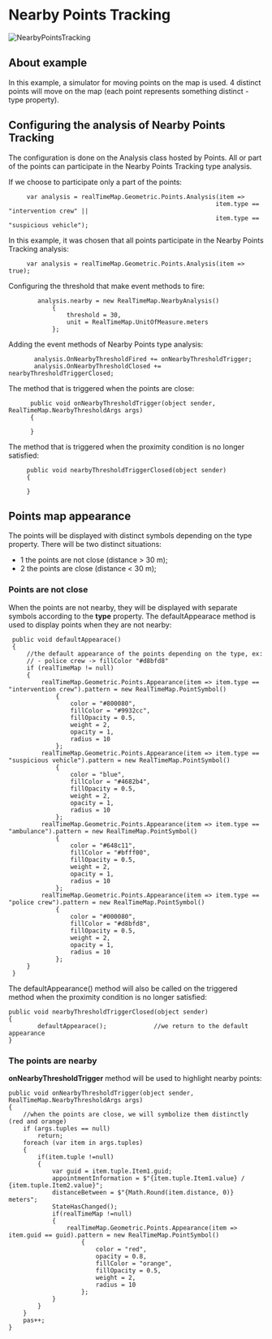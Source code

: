 # Nearby Points Tracking 
![NearbyPointsTracking](https://github.com/ichim/LeafletForBlazor-NuGet/assets/8348463/9449f6f7-d980-40b5-97aa-55930376b739)
## About example
In this example, a simulator for moving points on the map is used. 4 distinct points will move on the map (each point represents something distinct - type property).
## Configuring the analysis of Nearby Points Tracking
The configuration is done on the Analysis class hosted by Points. All or part of the points can participate in the Nearby Points Tracking type analysis.

If we choose to participate only a part of the points:

         var analysis = realTimeMap.Geometric.Points.Analysis(item => 
                                                             item.type == "intervention crew" || 
                                                             item.type == "suspicious vehicle");

In this example, it was chosen that all points participate in the Nearby Points Tracking analysis:

         var analysis = realTimeMap.Geometric.Points.Analysis(item => true);

Configuring the threshold that make event methods to fire:


            analysis.nearby = new RealTimeMap.NearbyAnalysis()
                {
                    threshold = 30,
                    unit = RealTimeMap.UnitOfMeasure.meters
                };

Adding the event methods of Nearby Points type analysis:

           analysis.OnNearbyThresholdFired += onNearbyThresholdTrigger;
           analysis.OnNearbyThresholdClosed += nearbyThresholdTriggerClosed;

The method that is triggered when the points are close:

          public void onNearbyThresholdTrigger(object sender, RealTimeMap.NearbyThresholdArgs args)
          {
         
          }

The method that is triggered when the proximity condition is no longer satisfied:

         public void nearbyThresholdTriggerClosed(object sender)
         {
         
         }

## Points map appearance
The points will be displayed with distinct symbols depending on the type property. There will be two distinct situations:
 - 1 the points are not close (distance > 30 m);
 - 2 the points are close (distance < 30 m);
### Points are not close
When the points are not nearby, they will be displayed with separate symbols according to the **type** property.
The defaultAppearace method is used to display points when they are not nearby:

     public void defaultAppearace()
     {
         //the default appearance of the points depending on the type, ex:
         // - police crew -> fillColor "#d8bfd8"
         if (realTimeMap != null)
         {
             realTimeMap.Geometric.Points.Appearance(item => item.type == "intervention crew").pattern = new RealTimeMap.PointSymbol()
                 {
                     color = "#800080",
                     fillColor = "#9932cc",
                     fillOpacity = 0.5,
                     weight = 2,
                     opacity = 1,
                     radius = 10
                 };
             realTimeMap.Geometric.Points.Appearance(item => item.type == "suspicious vehicle").pattern = new RealTimeMap.PointSymbol()
                 {
                     color = "blue",
                     fillColor = "#4682b4",
                     fillOpacity = 0.5,
                     weight = 2,
                     opacity = 1,
                     radius = 10
                 };
             realTimeMap.Geometric.Points.Appearance(item => item.type == "ambulance").pattern = new RealTimeMap.PointSymbol()
                 {
                     color = "#648c11",
                     fillColor = "#bfff00",
                     fillOpacity = 0.5,
                     weight = 2,
                     opacity = 1,
                     radius = 10
                 };
             realTimeMap.Geometric.Points.Appearance(item => item.type == "police crew").pattern = new RealTimeMap.PointSymbol()
                 {
                     color = "#000080",
                     fillColor = "#d8bfd8",
                     fillOpacity = 0.5,
                     weight = 2,
                     opacity = 1,
                     radius = 10
                 };
         }
     }

The defaultAppearance() method will also be called on the triggered method when the proximity condition is no longer satisfied:

    public void nearbyThresholdTriggerClosed(object sender)
    {
            defaultAppearace();             //we return to the default appearance
    }

### The points are nearby

**onNearbyThresholdTrigger** method will be used to highlight nearby points:

    public void onNearbyThresholdTrigger(object sender, RealTimeMap.NearbyThresholdArgs args)
    {
        //when the points are close, we will symbolize them distinctly (red and orange)
        if (args.tuples == null)
            return;
        foreach (var item in args.tuples)
        {
            if(item.tuple !=null)
            {
                var guid = item.tuple.Item1.guid;
                appointmentInformation = $"{item.tuple.Item1.value} / {item.tuple.Item2.value}";
                distanceBetween = $"{Math.Round(item.distance, 0)} meters";
                StateHasChanged();
                if(realTimeMap !=null)
                {
                    realTimeMap.Geometric.Points.Appearance(item => item.guid == guid).pattern = new RealTimeMap.PointSymbol()
                        {
                            color = "red",
                            opacity = 0.8,
                            fillColor = "orange",
                            fillOpacity = 0.5,
                            weight = 2,
                            radius = 10
                        };
                }
            }
        }
        pas++;
    }


